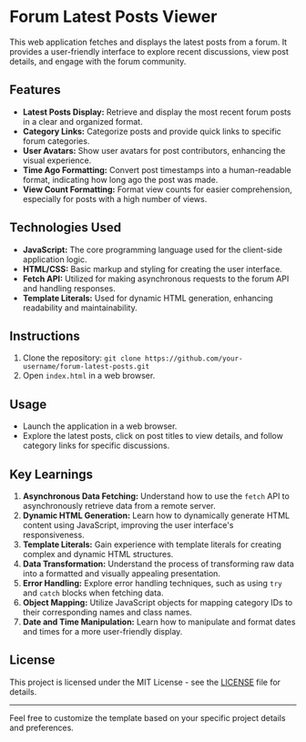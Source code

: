 # Forum Latest Posts Viewer

This web application fetches and displays the latest posts from a forum. It provides a user-friendly interface to explore recent discussions, view post details, and engage with the forum community.

## Features

- **Latest Posts Display:** Retrieve and display the most recent forum posts in a clear and organized format.
- **Category Links:** Categorize posts and provide quick links to specific forum categories.
- **User Avatars:** Show user avatars for post contributors, enhancing the visual experience.
- **Time Ago Formatting:** Convert post timestamps into a human-readable format, indicating how long ago the post was made.
- **View Count Formatting:** Format view counts for easier comprehension, especially for posts with a high number of views.

## Technologies Used

- **JavaScript:** The core programming language used for the client-side application logic.
- **HTML/CSS:** Basic markup and styling for creating the user interface.
- **Fetch API:** Utilized for making asynchronous requests to the forum API and handling responses.
- **Template Literals:** Used for dynamic HTML generation, enhancing readability and maintainability.

## Instructions

1. Clone the repository: `git clone https://github.com/your-username/forum-latest-posts.git`
2. Open `index.html` in a web browser.

## Usage

- Launch the application in a web browser.
- Explore the latest posts, click on post titles to view details, and follow category links for specific discussions.

## Key Learnings

1. **Asynchronous Data Fetching:** Understand how to use the `fetch` API to asynchronously retrieve data from a remote server.
2. **Dynamic HTML Generation:** Learn how to dynamically generate HTML content using JavaScript, improving the user interface's responsiveness.
3. **Template Literals:** Gain experience with template literals for creating complex and dynamic HTML structures.
4. **Data Transformation:** Understand the process of transforming raw data into a formatted and visually appealing presentation.
5. **Error Handling:** Explore error handling techniques, such as using `try` and `catch` blocks when fetching data.
6. **Object Mapping:** Utilize JavaScript objects for mapping category IDs to their corresponding names and class names.
7. **Date and Time Manipulation:** Learn how to manipulate and format dates and times for a more user-friendly display.

## License

This project is licensed under the MIT License - see the [LICENSE](LICENSE) file for details.

---

Feel free to customize the template based on your specific project details and preferences.
